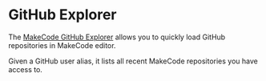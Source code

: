 # GitHub Explorer

The [MakeCode GitHub Explorer](https://makecode.com/github-explorer) allows you to quickly load GitHub repositories in MakeCode editor. 

Given a GitHub user alias, it lists all recent MakeCode repositories you have access to.